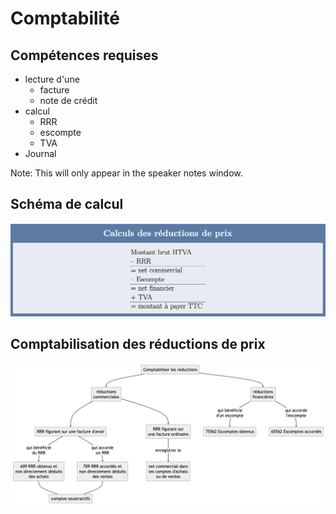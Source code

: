 # Comptabilité


## Compétences requises

- lecture d'une
  - facture
  - note de crédit
- calcul 
  - RRR
  - escompte
  - TVA
- Journal

Note: This will only appear in the speaker notes window.


## Schéma de calcul

![Schéma calcul](https://raw.githubusercontent.com/econmediadb/slides/main/docs/media/images/20230622-schema-calculs-reductions-des-prix.png)


## Comptabilisation des réductions de prix

![Comptabilisation reduction prix](https://raw.githubusercontent.com/econmediadb/slides/main/docs/media/images/20230628-comptabilisation-reductions.png)

